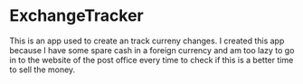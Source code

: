 # ExchangeTracker
This is an app used to create an track curreny changes.
I created this app because I have some spare cash in a foreign currency and am too lazy to go in to the website of the post office every time to check if this is a better time to sell the money.
